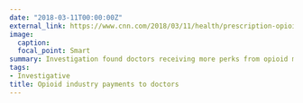 ```yaml
---
date: "2018-03-11T00:00:00Z"
external_link: https://www.cnn.com/2018/03/11/health/prescription-opioid-payments-eprise/index.html
image:
  caption: 
  focal_point: Smart
summary: Investigation found doctors receiving more perks from opioid makers wrote more prescriptions for the drugs
tags:
- Investigative
title: Opioid industry payments to doctors  
---
```

